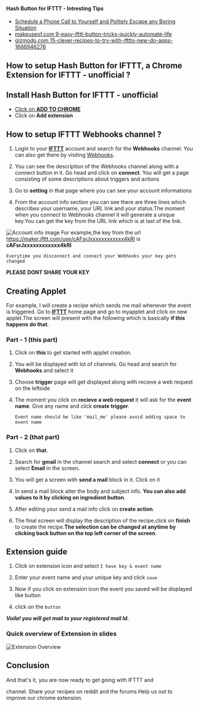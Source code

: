 #### Hash Button for IFTTT - Intresting Tips
* [Schedule a Phone Call to Yourself and Politely Escape any Boring Situation](https://www.labnol.org/internet/schedule-phone-call/30453/)
* [makeuseof.com 9-easy-ifttt-button-tricks-quickly-automate-life](http://www.makeuseof.com/tag/9-easy-ifttt-button-tricks-quickly-automate-life/)
* [gizmodo.com 15-clever-recipes-to-try-with-ifttts-new-do-apps-1686946276](http://fieldguide.gizmodo.com/15-clever-recipes-to-try-with-ifttts-new-do-apps-1686946276)

## How to setup Hash Button for IFTTT, a Chrome Extension for IFTTT - unofficial ?

## Install Hash Button for IFTTT - unofficial
* [Click on **ADD TO CHROME**](https://chrome.google.com/webstore/detail/hash-button-for-ifttt-uno/komgjgehifckemhnghbjkecolfamhhpb)
* Click on **Add extension**

## How to setup IFTTT Webhooks channel ?
1. Login to your [**IFTTT**](https://ifttt.com/discover) account and search for the **Webhooks** channel. You can also get there by visiting [Webhooks](hhttps://ifttt.com/maker_webhooks).

2. You can see the description of the Webhooks channel along with a connect button in it. Go head and click on **connect**. You will get a page consisting of some descriptions about triggers and actions

3. Go to **setting** in that page where you can see your account informations

4. From the account info section you can see there are three lines which describes your username, your URL link and your status.The moment when you connect to Webhooks channel it will generate a unique key.You can get the key from the URL link which is at last of the link.

![Account info image](account.png)
For example,the key from the url https://maker.ifttt.com/use/cAFsrJxxxxxxxxxxxx4kRI is **cAFsrJxxxxxxxxxxxx4kRI**

    Everytime you disconnect and connect your Webhooks your key gets changed

**PLEASE DONT SHARE YOUR KEY**



## Creating Applet
For example, I will create a recipe which sends me mail whenever the event is triggered.
Go to [**IFTTT**](https://ifttt.com/discover) home page and go to myapplet and click on new applet.The screen will present with the following which is basically **if this happens do that**.


### Part - 1 (this part)

1. Click on **this** to get started with applet creation.

2. You will be displayed with lot of channels. Go head and search for **Webhooks** and select it

3. Choose **trigger** page will get displayed along with recieve a web request on the leftside

4. The moment you click on **recieve a web request** it will ask for the **event name**. Give any name and click **create trigger**.


       Event name should be like 'mail_me' please avoid adding space to event name
    

### Part - 2 (that part)

1. Click on **that**.

2. Search for **gmail** in the channel search and select **connect** or you can select **Email** in the screen.

3. You will get a screen with **send a mail** block in it. Click on it

4. In send a mail block alter the body and subject info. **You can also add values to it by clicking on ingredient button**.

5. After editing your send a mail info click on **create action**.

6. The final screen will display the description of the recipe.click on **finish** to create the recipe.**The selection can be changed at anytime by clicking back button on the top left corner of the screen**.


## Extension guide
1. Click on extension icon and select `I have key & event name`

2. Enter your event name and your unique key and click `save`

3. Now if you click on extension icon the event you saved will be displayed like button

4. click on the `button`

***Voila! you will get mail to your registered mail Id.***
### Quick overview of Extension in slides
![Extension Overview](slide3.gif)

## Conclusion
And that's it, you are now ready to get going with IFTTT and 










channel. Share your recipes on reddit and the forums.Help us out to improve our chrome extension.
